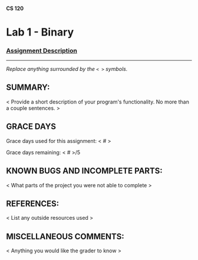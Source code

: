 #### CS 120
# Lab 1 - Binary

### [Assignment Description](https://docs.google.com/document/d/1vUZ8Ry7ifUbMRrJrQYKVfp1Y4YpdbxkKazPY4An90k0/edit?usp=sharing)

***

_Replace anything surrounded by the `< >` symbols._

## SUMMARY:
 < Provide a short description of your program's functionality. No more than a couple sentences. >

## GRACE DAYS
Grace days used for this assignment: < # >

Grace days remaining: < # >/5

## KNOWN BUGS AND INCOMPLETE PARTS:
 < What parts of the project you were not able to complete >

## REFERENCES:
 < List any outside resources used >

## MISCELLANEOUS COMMENTS:
 < Anything you would like the grader to know >
